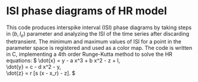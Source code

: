 # ISI phase diagrams of HR model
This code produces interspike interval (ISI) phase diagrams by taking steps in $(b, I_e)$ parameter and analyzing the ISI of the time series after discarding thetransient. The minimum and maximum values of ISI for a point in the parameter space is registered and used as a color map. 
The code is written in C, implementing a 4th order Runge-Kutta method to solve the HR equations:
$
\dot{x} = y - a x^3 + b x^2 - z + I, <br>
\dot{y} = c - d x^2 - y, <br>
\dot{z} = r [s (x - x_r) - z].
$

